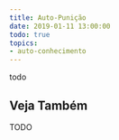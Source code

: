 ```yaml
---
title: Auto-Punição
date: 2019-01-11 13:00:00
todo: true
topics:
- auto-conhecimento
---
```


todo

## Veja Também
TODO

